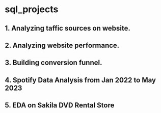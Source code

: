 # sql_projects

## 1. Analyzing taffic sources on website.

## 2. Analyzing website performance.

## 3. Building conversion funnel.

## 4. Spotify Data Analysis from Jan 2022 to May 2023

## 5. EDA on Sakila DVD Rental Store
